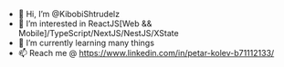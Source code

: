 - 👋 Hi, I’m @KibobiShtrudelz
- 👀 I’m interested in ReactJS[Web && Mobile]/TypeScript/NextJS/NestJS/XState
- 🌱 I’m currently learning many things
- 📫 Reach me @ https://www.linkedin.com/in/petar-kolev-b71112133/
